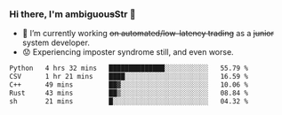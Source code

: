 ### Hi there, I'm ambiguou~~s~~Str 👋

<!--
**ambiguoustexture/ambiguoustexture** is a ✨ _special_ ✨ repository because its `README.md` (this file) appears on your GitHub profile.

Here are some ideas to get you started:
-->
- 🔭 I’m currently working ~~on automated/low-latency trading~~ as a ~~junior~~ system developer.
- :worried: Experiencing imposter syndrome still, and even worse.

<!--START_SECTION:waka-->

```txt
Python   4 hrs 32 mins   ██████████████░░░░░░░░░░░   55.79 %
CSV      1 hr 21 mins    ████░░░░░░░░░░░░░░░░░░░░░   16.59 %
C++      49 mins         ██▓░░░░░░░░░░░░░░░░░░░░░░   10.06 %
Rust     43 mins         ██▒░░░░░░░░░░░░░░░░░░░░░░   08.84 %
sh       21 mins         █░░░░░░░░░░░░░░░░░░░░░░░░   04.32 %
```

<!--END_SECTION:waka-->
